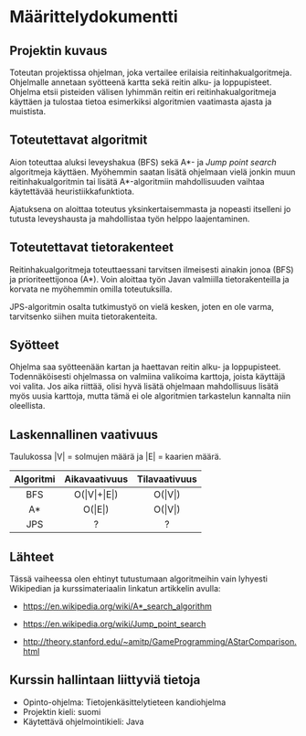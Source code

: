 # Määrittelydokumentti

## Projektin kuvaus

Toteutan projektissa ohjelman, joka vertailee erilaisia reitinhakualgoritmeja. Ohjelmalle annetaan syötteenä kartta sekä reitin alku- ja loppupisteet. Ohjelma etsii pisteiden välisen lyhimmän reitin eri reitinhakualgoritmeja käyttäen ja tulostaa tietoa esimerkiksi algoritmien vaatimasta ajasta ja muistista.

## Toteutettavat algoritmit

Aion toteuttaa aluksi leveyshakua (BFS) sekä A\*- ja _Jump point search_ algoritmeja käyttäen. Myöhemmin saatan lisätä ohjelmaan vielä jonkin muun reitinhakualgoritmin tai lisätä A\*-algoritmiin mahdollisuuden vaihtaa käytettävää heuristiikkafunktiota.

Ajatuksena on aloittaa toteutus yksinkertaisemmasta ja nopeasti itselleni jo tutusta leveyshausta ja mahdollistaa työn helppo laajentaminen.

## Toteutettavat tietorakenteet

Reitinhakualgoritmeja toteuttaessani tarvitsen ilmeisesti ainakin jonoa (BFS) ja prioriteettijonoa (A\*). Voin aloittaa työn Javan valmiilla tietorakenteilla ja korvata ne myöhemmin omilla toteutuksilla.

JPS-algoritmin osalta tutkimustyö on vielä kesken, joten en ole varma, tarvitsenko siihen muita tietorakenteita.

## Syötteet

Ohjelma saa syötteenään kartan ja haettavan reitin alku- ja loppupisteet. Todennäköisesti ohjelmassa on valmiina valikoima karttoja, joista käyttäjä voi valita. Jos aika riittää, olisi hyvä lisätä ohjelmaan mahdollisuus lisätä myös uusia karttoja, mutta tämä ei ole algoritmien tarkastelun kannalta niin oleellista.

## Laskennallinen vaativuus

Taulukossa |V| = solmujen määrä ja |E| = kaarien määrä.

| Algoritmi | Aikavaativuus  | Tilavaativuus |
| :-------: | :------------: | :-----------: |
|    BFS    | O(\|V\|+\|E\|) |   O(\|V\|)    |
|    A\*    |    O(\|E\|)    |   O(\|V\|)    |
|    JPS    |       ?        |       ?       |

## Lähteet

Tässä vaiheessa olen ehtinyt tutustumaan algoritmeihin vain lyhyesti Wikipedian ja kurssimateriaalin linkatun artikkelin avulla:

- https://en.wikipedia.org/wiki/A*_search_algorithm

- https://en.wikipedia.org/wiki/Jump_point_search

- http://theory.stanford.edu/~amitp/GameProgramming/AStarComparison.html

## Kurssin hallintaan liittyviä tietoja

- Opinto-ohjelma: Tietojenkäsittelytieteen kandiohjelma
- Projektin kieli: suomi
- Käytettävä ohjelmointikieli: Java
